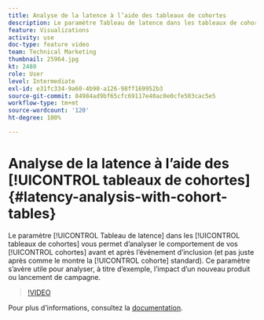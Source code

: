 ```yaml
---
title: Analyse de la latence à l’aide des tableaux de cohortes
description: Le paramètre Tableau de latence dans les tableaux de cohortes vous permet d’analyser le comportement de vos cohortes avant et après l’événement d’inclusion (et pas juste après comme le montre la cohorte standard). Ce paramètre s’avère utile pour analyser, à titre d’exemple, l’impact d’un nouveau produit ou lancement de campagne.
feature: Visualizations
activity: use
doc-type: feature video
team: Technical Marketing
thumbnail: 25964.jpg
kt: 2480
role: User
level: Intermediate
exl-id: e31fc334-9a60-4b90-a126-98ff169952b3
source-git-commit: 84984ad9bf65cfc69117e40ac0e0cfe503cac5e5
workflow-type: tm+mt
source-wordcount: '120'
ht-degree: 100%

---
```


# Analyse de la latence à l’aide des [!UICONTROL tableaux de cohortes] {#latency-analysis-with-cohort-tables}

Le paramètre [!UICONTROL Tableau de latence] dans les [!UICONTROL tableaux de cohortes] vous permet d’analyser le comportement de vos [!UICONTROL cohortes] avant et après l’événement d’inclusion (et pas juste après comme le montre la [!UICONTROL cohorte] standard). Ce paramètre s’avère utile pour analyser, à titre d’exemple, l’impact d’un nouveau produit ou lancement de campagne.

>[!VIDEO](https://video.tv.adobe.com/v/25964/?quality=12&learn=on)

Pour plus dʼinformations, consultez la [documentation](https://experienceleague.adobe.com/docs/analytics/analyze/analysis-workspace/visualizations/cohort-table/cohort-analysis.html?lang=fr).
